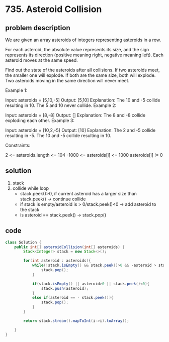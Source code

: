 # 735. Asteroid Collision

## problem description

We are given an array asteroids of integers representing asteroids in a row.

For each asteroid, the absolute value represents its size, and the sign represents its direction (positive meaning right, negative meaning left). Each asteroid moves at the same speed.

Find out the state of the asteroids after all collisions. If two asteroids meet, the smaller one will explode. If both are the same size, both will explode. Two asteroids moving in the same direction will never meet.

Example 1:

Input: asteroids = [5,10,-5]
Output: [5,10]
Explanation: The 10 and -5 collide resulting in 10. The 5 and 10 never collide.
Example 2:

Input: asteroids = [8,-8]
Output: []
Explanation: The 8 and -8 collide exploding each other.
Example 3:

Input: asteroids = [10,2,-5]
Output: [10]
Explanation: The 2 and -5 collide resulting in -5. The 10 and -5 collide resulting in 10.

Constraints:

2 <= asteroids.length <= 104
-1000 <= asteroids[i] <= 1000
asteroids[i] != 0

## solution

1. stack
2. collide while loop
   - stack.peek()>0, if current asteroid has a larger size than stack.peek() -> continue collide
   - if stack is empty/asteroid is > 0/stack.peek()<0 -> add asteroid to the stack
   - is asteroid == stack.peek() -> stack.pop()

## code

```java
class Solution {
    public int[] asteroidCollision(int[] asteroids) {
        Stack<Integer> stack = new Stack<>();

        for(int asteroid : asteroids){
            while(!stack.isEmpty() && stack.peek()>0 && -asteroid > stack.peek()){
                stack.pop();
            }

            if(stack.isEmpty() || asteroid>0 || stack.peek()<0){
                stack.push(asteroid);
            }
            else if(asteroid == - stack.peek()){
                stack.pop();
            }
        }

        return stack.stream().mapToInt(i->i).toArray();

    }
}
```
